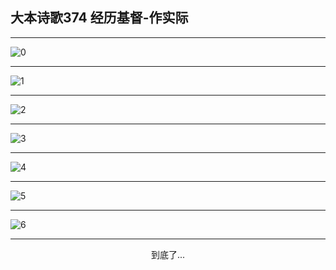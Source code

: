 
## 大本诗歌374 经历基督-作实际
        
<div id="aplayer0"></div>

---

<img alt="0" data-original="/data/d0374/0.png">

---

<img alt="1" data-original="/data/d0374/1.png">

---

<img alt="2" data-original="/data/d0374/2.png">

---

<img alt="3" data-original="/data/d0374/3.png">

---

<img alt="4" data-original="/data/d0374/4.png">

---

<img alt="5" data-original="/data/d0374/5.png">

---

<img alt="6" data-original="/data/d0374/6.png">

---

<p style="text-align: center">到底了...</p>

<script src="/js/dist-view.js"></script>

<script>
MAIN.id = 'd0374';
        
const ap0 = new APlayer({
    container: document.getElementById('aplayer0'),
    volume: 1,
    loop: 'none',
    preload: 'none',
    audio: [{
        name: '大本诗歌374.mp3',
        artist: '大本诗歌',
        url: 'https://res.wx.qq.com/voice/getvoice?mediaid=MzI0NTk3MDM5M18yMjQ3NDkyMTEw',
        cover: '/favicon'
    }]
});
</script>
